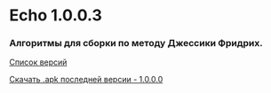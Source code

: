 # Echo 1.0.0.3
### Алгоритмы для сборки по методу Джессики Фридрих.


[Список версий](./VERSION.md)

[Скачать .apk последней версии - 1.0.0.0](./Echo-v1.0.0.0.apk)

<!--![alt tag](fon3.png)-->
